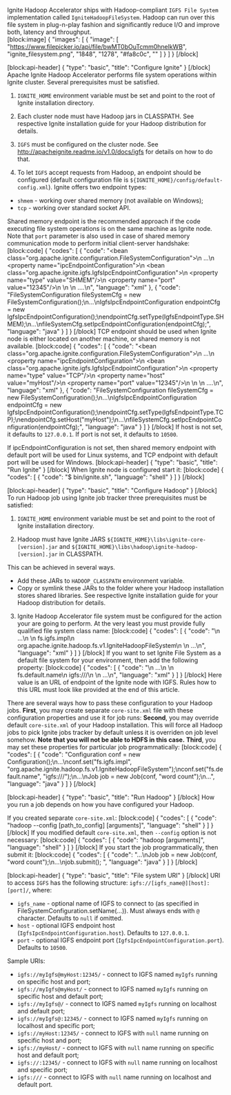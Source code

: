 Ignite Hadoop Accelerator ships with Hadoop-compliant `IGFS File System` implementation called `IgniteHadoopFileSystem`. Hadoop can run over this file system in plug-n-play fashion and significantly reduce I/O and improve both, latency and throughput.  
[block:image]
{
  "images": [
    {
      "image": [
        "https://www.filepicker.io/api/file/bwMT0bOuTcmm0hnelkWB",
        "ignite_filesystem.png",
        "1848",
        "1278",
        "#fa8c0c",
        ""
      ]
    }
  ]
}
[/block]

[block:api-header]
{
  "type": "basic",
  "title": "Configure Ignite"
}
[/block]
Apache Ignite Hadoop Accelerator performs file system operations within Ignite cluster. Several prerequisites must be satisfied.

1) `IGNITE_HOME` environment variable must be set and point to the root of Ignite installation directory.

2) Each cluster node must have Hadoop jars in CLASSPATH. 
See respective Ignite installation guide for your Hadoop distribution for details.

3) `IGFS` must be configured on the cluster node. See http://apacheignite.readme.io/v1.0/docs/igfs for details on how to do that.

4) To let `IGFS` accept requests from Hadoop, an endpoint should be configured (default configuration file is `${IGNITE_HOME}/config/default-config.xml`).
Ignite offers two endpoint types:
  * `shmem` - working over shared memory (not available on Windows);
  * `tcp` - working over standard socket API.
 
Shared memory endpoint is the recommended approach if the code executing file system operations is on the same machine as Ignite node. Note that `port` parameter is also used in case of shared memory communication mode to perform initial client-server handshake:
[block:code]
{
  "codes": [
    {
      "code": "<bean class=\"org.apache.ignite.configuration.FileSystemConfiguration\">\n  ...\n  <property name=\"ipcEndpointConfiguration\">\n    <bean class=\"org.apache.ignite.igfs.IgfsIpcEndpointConfiguration\">\n      <property name=\"type\" value=\"SHMEM\"/>\n      <property name=\"port\" value=\"12345\"/>\n    </bean>\n  </property>\n  ....\n</bean>",
      "language": "xml"
    },
    {
      "code": "FileSystemConfiguration fileSystemCfg = new FileSystemConfiguration();\n...\nIgfsIpcEndpointConfiguration endpointCfg = new IgfsIpcEndpointConfiguration();\nendpointCfg.setType(IgfsEndpointType.SHMEM);\n...\nfileSystemCfg.setIpcEndpointConfiguration(endpointCfg);",
      "language": "java"
    }
  ]
}
[/block]
TCP endpoint should be used when Ignite node is either located on another machine, or shared memory is not available.
[block:code]
{
  "codes": [
    {
      "code": "<bean class=\"org.apache.ignite.configuration.FileSystemConfiguration\">\n  ...\n  <property name=\"ipcEndpointConfiguration\">\n    <bean class=\"org.apache.ignite.igfs.IgfsIpcEndpointConfiguration\">\n      <property name=\"type\" value=\"TCP\"/>\n      <property name=\"host\" value=\"myHost\"/>\n      <property name=\"port\" value=\"12345\"/>\n    </bean>\n  </property>\n  ....\n</bean>",
      "language": "xml"
    },
    {
      "code": "FileSystemConfiguration fileSystemCfg = new FileSystemConfiguration();\n...\nIgfsIpcEndpointConfiguration endpointCfg = new IgfsIpcEndpointConfiguration();\nendpointCfg.setType(IgfsEndpointType.TCP);\nendpointCfg.setHost(\"myHost\");\n...\nfileSystemCfg.setIpcEndpointConfiguration(endpointCfg);",
      "language": "java"
    }
  ]
}
[/block]
If host is not set, it defaults to `127.0.0.1`.
If port is not set, it defaults to `10500`.

If ipcEndpointConfiguration is not set, then shared memory endpoint with default port will be used for Linux systems, and TCP endpoint with default port will be used for Windows.
[block:api-header]
{
  "type": "basic",
  "title": "Run Ignite"
}
[/block]
When Ignite node is configured start it:
[block:code]
{
  "codes": [
    {
      "code": "$ bin/ignite.sh",
      "language": "shell"
    }
  ]
}
[/block]

[block:api-header]
{
  "type": "basic",
  "title": "Configure Hadoop"
}
[/block]
To run Hadoop job using Ignite job tracker three prerequisites must be satisfied:

1) `IGNITE_HOME` environment variable must be set and point to the root of Ignite installation directory.

2) Hadoop must have Ignite JARS `${IGNITE_HOME}\libs\ignite-core-[version].jar` and `${IGNITE_HOME}\libs\hadoop\ignite-hadoop-[version].jar` in CLASSPATH. 

This can be achieved in several ways.
  * Add these JARs to `HADOOP_CLASSPATH` environment variable.
  * Copy or symlink these JARs to the folder where your Hadoop installation stores shared libraries.
See respective Ignite installation guide for your Hadoop distribution for details.

3) Ignite Hadoop Accelerator file system must be configured for the action your are going to perform.
At the very least you must provide fully qualified file system class name:
[block:code]
{
  "codes": [
    {
      "code": "<configuration>\n  ...\n  <property>\n    <name>fs.igfs.impl</name>\n    <value>org.apache.ignite.hadoop.fs.v1.IgniteHadoopFileSystem</value>\n  </property>\n  ...\n</configuration>",
      "language": "xml"
    }
  ]
}
[/block]
If you want to set Ignite File System as a default file system for your environment, then add the following property:
[block:code]
{
  "codes": [
    {
      "code": "<configuration>\n  ...\n  <property>\n    <name>fs.default.name</name>\n    <value>igfs:///</value>\n  </property>\n  ...\n</configuration>",
      "language": "xml"
    }
  ]
}
[/block]
Here value is an URL of endpoint of the Ignite node with IGFS. Rules how to this URL must look like provided at the end of this article.

There are several ways how to pass these configuration to your Hadoop jobs.
**First**, you may create separate `core-site.xml` file with these configuration properties and use it for job runs:
**Second**, you may override default `core-site.xml` of your Hadoop installation. This will force all Hadoop jobs to pick Ignite jobs tracker by default unless it is overriden on job level somehow. **Note that you will not be able to HDFS in this case.** 
**Third**, you may set these properties for particular job programmatically:
[block:code]
{
  "codes": [
    {
      "code": "Configuration conf = new Configuration();\n...\nconf.set(\"fs.igfs.impl\", \"org.apache.ignite.hadoop.fs.v1.IgniteHadoopFileSystem\");\nconf.set(\"fs.default.name\", \"igfs:///\");\n...\nJob job = new Job(conf, \"word count\");\n...",
      "language": "java"
    }
  ]
}
[/block]

[block:api-header]
{
  "type": "basic",
  "title": "Run Hadoop"
}
[/block]
How you run a job depends on how you have configured your Hadoop.

If you created separate `core-site.xml`:
[block:code]
{
  "codes": [
    {
      "code": "hadoop --config [path_to_config] [arguments]",
      "language": "shell"
    }
  ]
}
[/block]
If you modified default `core-site.xml`, then `--config` option is not necessary:
[block:code]
{
  "codes": [
    {
      "code": "hadoop [arguments]",
      "language": "shell"
    }
  ]
}
[/block]
If you start the job programmatically, then submit it:
[block:code]
{
  "codes": [
    {
      "code": "...\nJob job = new Job(conf, \"word count\");\n...\njob.submit();  ",
      "language": "java"
    }
  ]
}
[/block]

[block:api-header]
{
  "type": "basic",
  "title": "File system URI"
}
[/block]
URI to access `IGFS` has the following structure: `igfs://[igfs_name@][host]:[port]/`, where:
  * `igfs_name` - optional name of IGFS to connect to (as specified in FileSystemConfiguration.setName(...)). Must always ends with `@` character. Defaults to `null` if omitted.
  * `host` - optional IGFS endpoint host (`IgfsIpcEndpointConfiguration.host`). Defaults to `127.0.0.1`.
  * `port` - optional IGFS endpoint port (`IgfsIpcEndpointConfiguration.port`). Defaults to `10500`.

Sample URIs:
  * `igfs://myIgfs@myHost:12345/` - connect to IGFS named `myIgfs` running on specific host and port;
  * `igfs://myIgfs@myHost/` - connect to IGFS named `myIgfs` running on specific host and default port;
  *  `igfs://myIgfs@/` - connect to IGFS named `myIgfs` running on localhost and default port;
  *  `igfs://myIgfs@:12345/` - connect to IGFS named `myIgfs` running on localhost and specific port;
  *  `igfs://myHost:12345/` - connect to IGFS with `null` name running on specific host and port;
  * `igfs://myHost/` - connect to IGFS with `null` name running on specific host and default port;
  * `igfs://:12345/` - connect to IGFS with `null` name running on localhost and specific port;
  * `igfs:///` - connect to IGFS with `null` name running on localhost and default port.